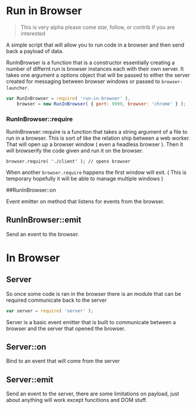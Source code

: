 # Run in Browser

> This is very alpha please come star, follow, or contrib if you are interested

A simple script that will allow you to run code in a browser and then send back a payload of data.

RunInBrowser is a function that is a constructor essentially creating a number of differnt run is browser instances each with their own server. It takes one argument a options object that will be passed to either the server created for messaging between browser windows or passed to `browser-launcher`.

```javascript
var RunInBrowser = require( 'run-in-browser' ),
    browser = new RunInBrowser( { port: 9999, browser: 'chrome' } );
```

### RunInBrowser::require

RunInBrowser::require is a function that takes a string argument of a file to run in a browser. This is sort of like the relation ship between a web worker. That will open up a browser window ( even a headless browser ). Then it will browserify the code given and run it on the browser.

```
browser.require( './client' ); // opens browser
```

When another `browser.require` happens the first window will exit. ( This is temporary hopefully it will be able to manage multiple windows )

##RunInBrowser::on

Event emitter on method that listens for events from the browser.

## RunInBrowser::emit

Send an event to the browser.

# In Browser

## Server

So once some code is ran in the browser there is an module that can be required communicate back to the server 

```javascript
var server = require( 'server' );
```

Server is a basic event emitter that is built to communicate between a browser and the server that opened the browser.

## Server::on

Bind to an event that will come from the server

## Server::emit

Send an event to the server, there are some limitations on payload, just about anything will work except funcitions and DOM stuff.
